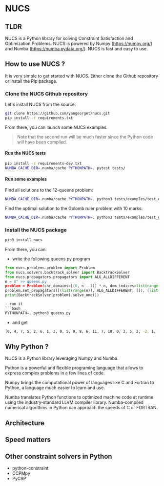 # NUCS

## TLDR
NUCS is a Python library for solving Constraint Satisfaction and Optimization Problems.
NUCS is powered by Numpy (https://numpy.org/) and Numba (https://numba.pydata.org/).
NUCS is fast and easy to use.


## How to use NUCS ?
It is very simple to get started with NUCS.
Either clone the Github repository or install the Pip package.

### Clone the NUCS Github repository
Let's install NUCS from the source:
```bash
git clone https://github.com/yangeorget/nucs.git
pip install -r requirements.txt
```

From there, you can launch some NUCS examples.  

> Note that the second run will be much faster since the Python code will have been compiled.

#### Run the NUCS tests
```bash
pip install -r requirements-dev.txt
NUMBA_CACHE_DIR=.numba/cache PYTHONPATH=. pytest tests/
```

#### Run some examples
Find all solutions to the 12-queens problem:
```bash
NUMBA_CACHE_DIR=.numba/cache PYTHONPATH=. python3 tests/examples/test_queens.py -n 12
```

Find the optimal solution to the Golomb ruler problem with 10 marks:
```bash
NUMBA_CACHE_DIR=.numba/cache PYTHONPATH=. python3 tests/examples/test_golomb.py -n 10
```

### Install the NUCS package
```bash
pip3 install nucs
````
From there, you can:
- write the following queens.py program
```python
from nucs.problems.problem import Problem
from nucs.solvers.backtrack_solver import BacktrackSolver
from nucs.propagators.propagators import ALG_ALLDIFFERENT
n = 8" >> queens.py
problem = Problem(shr_domains=[(0, n - 1)] * n, dom_indices=list(range(n)) * 3, dom_offsets=[0] * n + list(range(n)) + list(range(0, -n, -1)))
problem.set_propagators([(list(range(n)), ALG_ALLDIFFERENT, []), (list(range(n, 2 * n)), ALG_ALLDIFFERENT, []), (list(range(2 * n, 3 * n)), ALG_ALLDIFFERENT, [])])
print(BacktrackSolver(problem).solve_one())

- run it
```bash
PYTHONPATH=. python3 queens.py
```
- and get
```bash
[0, 4, 7, 5, 2, 6, 1, 3, 0, 5, 9, 8, 6, 11, 7, 10, 0, 3, 5, 2, -2, 1, -5, -4]
```

## Why Python ?
NUCS is a Python library leveraging Numpy and Numba.

Python is a powerful and flexible programing language that allows to express complex problems in a few lines of code.

Numpy brings the computational power of languages like C and Fortran to Python, a language much easier to learn and use.

Numba translates Python functions to optimized machine code at runtime using the industry-standard LLVM compiler library. 
Numba-compiled numerical algorithms in Python can approach the speeds of C or FORTRAN.

## Architecture

## Speed matters

## Other constraint solvers in Python
- python-constraint 
- CCPMpy
- PyCSP